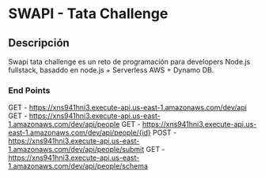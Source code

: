 # SWAPI - Tata Challenge
## Descripción
Swapi tata challenge es un reto de programación para developers Node.js fullstack, basaddo en node.js + Serverless AWS + Dynamo DB.

### End Points
  GET - https://xns941hni3.execute-api.us-east-1.amazonaws.com/dev/api
  GET - https://xns941hni3.execute-api.us-east-1.amazonaws.com/dev/api/people
  GET - https://xns941hni3.execute-api.us-east-1.amazonaws.com/dev/api/people/{id}
  POST - https://xns941hni3.execute-api.us-east-1.amazonaws.com/dev/api/people/submit
  GET - https://xns941hni3.execute-api.us-east-1.amazonaws.com/dev/api/people/schema

